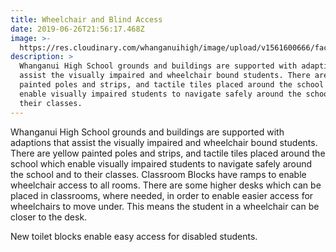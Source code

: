 ```yaml
---
title: Wheelchair and Blind Access
date: 2019-06-26T21:56:17.468Z
image: >-
  https://res.cloudinary.com/whanganuihigh/image/upload/v1561600666/facilities/Wheelchair_Friendly_combined.jpg
description: >
  Whanganui High School grounds and buildings are supported with adaptions that
  assist the visually impaired and wheelchair bound students. There are yellow
  painted poles and strips, and tactile tiles placed around the school which
  enable visually impaired students to navigate safely around the school and to
  their classes.
---
```

Whanganui High School grounds and buildings are supported with adaptions that assist the visually impaired and wheelchair bound students. There are yellow painted poles and strips, and tactile tiles placed around the school which enable visually impaired students to navigate safely around the school and to their classes. Classroom Blocks have ramps to enable wheelchair access to all rooms. There are some higher desks which can be placed in classrooms, where needed, in order to enable easier access for wheelchairs to move under. This means the student in a wheelchair can be closer to the desk.

New toilet blocks enable easy access for disabled students.
